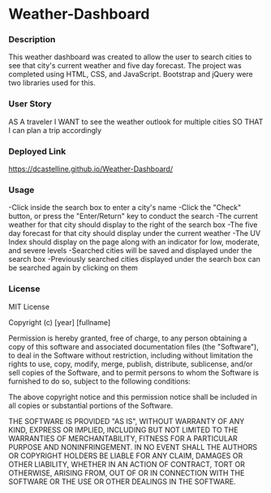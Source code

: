 # **Weather-Dashboard**

### **Description**

This weather dashboard was created to allow the user to search cities to see that city's current weather and five day forecast.  The project was completed using HTML, CSS, and JavaScript.  Bootstrap and jQuery were two libraries used for this.

### **User Story**

AS A traveler
I WANT to see the weather outlook for multiple cities
SO THAT I can plan a trip accordingly

### **Deployed Link**

https://dcastelline.github.io/Weather-Dashboard/

### **Usage**

-Click inside the search box to enter a city's name
-Click the "Check" button, or press the "Enter/Return" key to conduct the search
-The current weather for that city should display to the right of the search box
-The five day forecast for that city should display under the current weather
-The UV Index should display on the page along with an indicator for low, moderate, and severe levels
-Searched cities will be saved and displayed under the search box
-Previously searched cities displayed under the search box can be searched again by clicking on them


### **License**

MIT License

Copyright (c) [year] [fullname]

Permission is hereby granted, free of charge, to any person obtaining a copy
of this software and associated documentation files (the "Software"), to deal
in the Software without restriction, including without limitation the rights
to use, copy, modify, merge, publish, distribute, sublicense, and/or sell
copies of the Software, and to permit persons to whom the Software is
furnished to do so, subject to the following conditions:

The above copyright notice and this permission notice shall be included in all
copies or substantial portions of the Software.

THE SOFTWARE IS PROVIDED "AS IS", WITHOUT WARRANTY OF ANY KIND, EXPRESS OR
IMPLIED, INCLUDING BUT NOT LIMITED TO THE WARRANTIES OF MERCHANTABILITY,
FITNESS FOR A PARTICULAR PURPOSE AND NONINFRINGEMENT. IN NO EVENT SHALL THE
AUTHORS OR COPYRIGHT HOLDERS BE LIABLE FOR ANY CLAIM, DAMAGES OR OTHER
LIABILITY, WHETHER IN AN ACTION OF CONTRACT, TORT OR OTHERWISE, ARISING FROM,
OUT OF OR IN CONNECTION WITH THE SOFTWARE OR THE USE OR OTHER DEALINGS IN THE
SOFTWARE.
